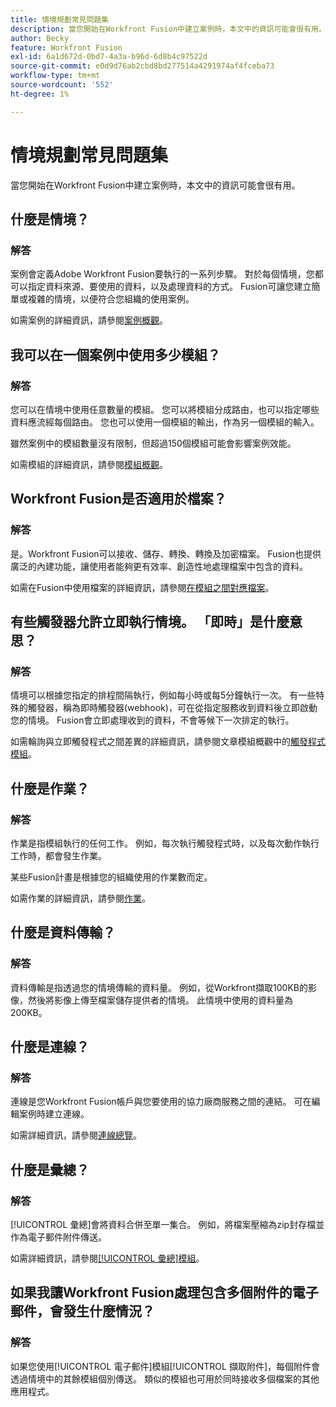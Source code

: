 ```yaml
---
title: 情境規劃常見問題集
description: 當您開始在Workfront Fusion中建立案例時，本文中的資訊可能會很有用。
author: Becky
feature: Workfront Fusion
exl-id: 6a1d672d-0bd7-4a3a-b96d-6d8b4c97522d
source-git-commit: e0d9d76ab2cbd8bd277514a4291974af4fceba73
workflow-type: tm+mt
source-wordcount: '552'
ht-degree: 1%

---
```


# 情境規劃常見問題集

當您開始在Workfront Fusion中建立案例時，本文中的資訊可能會很有用。

## 什麼是情境？

### 解答

案例會定義Adobe Workfront Fusion要執行的一系列步驟。 對於每個情境，您都可以指定資料來源、要使用的資料，以及處理資料的方式。 Fusion可讓您建立簡單或複雜的情境，以便符合您組織的使用案例。

如需案例的詳細資訊，請參閱[案例概觀](/help/workfront-fusion/get-started-with-fusion/understand-fusion/scenario-overview.md)。

## 我可以在一個案例中使用多少模組？

### 解答

您可以在情境中使用任意數量的模組。 您可以將模組分成路由，也可以指定哪些資料應流經每個路由。 您也可以使用一個模組的輸出，作為另一個模組的輸入。

雖然案例中的模組數量沒有限制，但超過150個模組可能會影響案例效能。

如需模組的詳細資訊，請參閱[模組概觀](/help/workfront-fusion/get-started-with-fusion/understand-fusion/module-overview.md)。

## Workfront Fusion是否適用於檔案？

### 解答

是。Workfront Fusion可以接收、儲存、轉換、轉換及加密檔案。 Fusion也提供廣泛的內建功能，讓使用者能夠更有效率、創造性地處理檔案中包含的資料。

如需在Fusion中使用檔案的詳細資訊，請參閱[在模組之間對應檔案](/help/workfront-fusion/create-scenarios/map-data/map-files.md)。

## 有些觸發器允許立即執行情境。 「即時」是什麼意思？

### 解答

情境可以根據您指定的排程間隔執行，例如每小時或每5分鐘執行一次。 有一些特殊的觸發器，稱為即時觸發器(webhook)，可在從指定服務收到資料後立即啟動您的情境。 Fusion會立即處理收到的資料，不會等候下一次排定的執行。

如需輪詢與立即觸發程式之間差異的詳細資訊，請參閱文章模組概觀中的[觸發程式模組](/help/workfront-fusion/get-started-with-fusion/understand-fusion/module-overview.md#trigger-modules)。

## 什麼是作業？

### 解答

作業是指模組執行的任何工作。 例如，每次執行觸發程式時，以及每次動作執行工作時，都會發生作業。

某些Fusion計畫是根據您的組織使用的作業數而定。

如需作業的詳細資訊，請參閱[作業](/help/workfront-fusion/set-up-and-manage-workfront-fusion/licensing-operations-overview/operations-in-workfront-fusion.md)。

## 什麼是資料傳輸？

### 解答

資料傳輸是指透過您的情境傳輸的資料量。 例如，從Workfront擷取100KB的影像，然後將影像上傳至檔案儲存提供者的情境。 此情境中使用的資料量為200KB。

## 什麼是連線？

### 解答

連線是您Workfront Fusion帳戶與您要使用的協力廠商服務之間的連結。 可在編輯案例時建立連線。

如需詳細資訊，請參閱[連線總覽](/help/workfront-fusion/get-started-with-fusion/understand-fusion/connection-overview.md)。

## 什麼是彙總？

### 解答

[!UICONTROL 彙總]會將資料合併至單一集合。 例如，將檔案壓縮為zip封存檔並作為電子郵件附件傳送。

如需詳細資訊，請參閱[[!UICONTROL 彙總]模組](/help/workfront-fusion/references/modules/aggregator-module.md)。

## 如果我讓Workfront Fusion處理包含多個附件的電子郵件，會發生什麼情況？

### 解答

如果您使用[!UICONTROL 電子郵件]模組[!UICONTROL 擷取附件]，每個附件會透過情境中的其餘模組個別傳送。 類似的模組也可用於同時接收多個檔案的其他應用程式。
